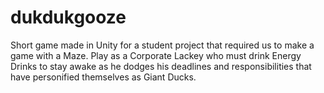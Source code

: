 # dukdukgooze
Short game made in Unity for a student project that required us to make a game with a Maze. Play as a Corporate Lackey who must drink Energy Drinks to stay awake as he dodges his deadlines and responsibilities that have personified themselves as Giant Ducks.
